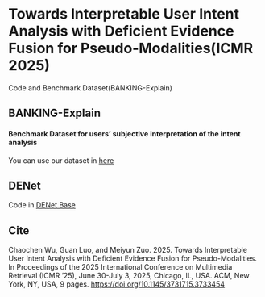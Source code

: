 # Towards Interpretable User Intent Analysis with Deficient Evidence Fusion for Pseudo-Modalities(ICMR 2025)
Code and Benchmark Dataset(BANKING-Explain)

## BANKING-Explain
#### Benchmark Dataset for users’ subjective interpretation of the intent analysis
You can use our dataset in [here](https://github.com/yuanxiaoheben/DENet/tree/main/BANKING-Explain)
## DENet
Code in [DENet Base](https://github.com/yuanxiaoheben/DENet/tree/main/denet_base)

## Cite
Chaochen Wu, Guan Luo, and Meiyun Zuo. 2025. Towards Interpretable User Intent Analysis with Deficient Evidence Fusion for Pseudo-Modalities. In Proceedings of the 2025 International Conference on Multimedia Retrieval (ICMR ’25), June 30-July 3, 2025, Chicago, IL, USA. ACM, New York, NY, USA, 9 pages. https://doi.org/10.1145/3731715.3733454


